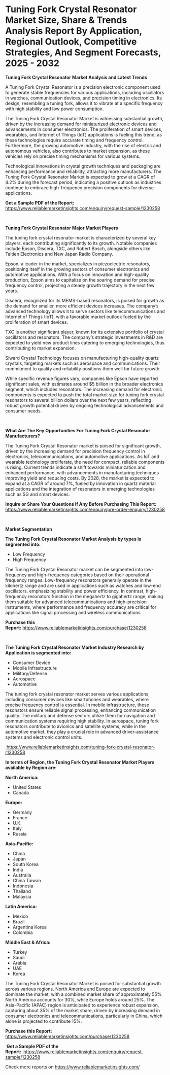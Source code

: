 <p><h1>Tuning Fork Crystal Resonator Market Size, Share & Trends Analysis Report By Application, Regional Outlook, Competitive Strategies, And Segment Forecasts, 2025 - 2032</h1></p><p><strong>Tuning Fork Crystal Resonator Market Analysis and Latest Trends</strong></p>
<p><p>A Tuning Fork Crystal Resonator is a precision electronic component used to generate stable frequencies for various applications, including oscillators in watches, communication devices, and precision timing in electronics. Its design, resembling a tuning fork, allows it to vibrate at a specific frequency with high stability and low power consumption. </p><p>The Tuning Fork Crystal Resonator Market is witnessing substantial growth, driven by the increasing demand for miniaturized electronic devices and advancements in consumer electronics. The proliferation of smart devices, wearables, and Internet of Things (IoT) applications is fueling this trend, as these technologies require accurate timing and frequency control. Furthermore, the growing automotive industry, with the rise of electric and autonomous vehicles, also contributes to market expansion, as these vehicles rely on precise timing mechanisms for various systems.</p><p>Technological innovations in crystal growth techniques and packaging are enhancing performance and reliability, attracting more manufacturers. The Tuning Fork Crystal Resonator Market is expected to grow at a CAGR of 4.2% during the forecast period, indicating a positive outlook as industries continue to embrace high-frequency precision components for diverse applications.</p></p>
<p><strong>Get a Sample PDF of the Report:&nbsp;</strong> <a href="https://www.reliablemarketinsights.com/enquiry/request-sample/1230258?utm_campaign=3540&utm_medium=2&utm_source=Github&utm_content=ia&utm_term=06042025&utm_id=tuning-fork-crystal-resonator">https://www.reliablemarketinsights.com/enquiry/request-sample/1230258</a></p>
<p>&nbsp;</p>
<p><strong>Tuning Fork Crystal Resonator Major Market Players</strong></p>
<p><p>The tuning fork crystal resonator market is characterized by several key players, each contributing significantly to its growth. Notable companies include Epson, Discera, TXC, and Robert Bosch, alongside others like Taitien Electronics and New Japan Radio Company.</p><p>Epson, a leader in the market, specializes in piezoelectric resonators, positioning itself in the growing sectors of consumer electronics and automotive applications. With a focus on innovation and high-quality production, Epson aims to capitalize on the soaring demand for precise frequency control, projecting a steady growth trajectory in the next few years.</p><p>Discera, recognized for its MEMS-based resonators, is poised for growth as the demand for smaller, more efficient devices increases. The company’s advanced technology allows it to serve sectors like telecommunications and Internet of Things (IoT), with a favorable market outlook fueled by the proliferation of smart devices.</p><p>TXC is another significant player, known for its extensive portfolio of crystal oscillators and resonators. The company’s strategic investments in R&D are expected to yield new product lines catering to emerging technologies, thus contributing to market expansion.</p><p>Siward Crystal Technology focuses on manufacturing high-quality quartz crystals, targeting markets such as aerospace and communications. Their commitment to quality and reliability positions them well for future growth.</p><p>While specific revenue figures vary, companies like Epson have reported significant sales, with estimates around $5 billion in the broader electronics segment, which includes resonators. The increasing demand for electronic components is expected to push the total market size for tuning fork crystal resonators to several billion dollars over the next few years, reflecting robust growth potential driven by ongoing technological advancements and consumer needs.</p></p>
<p>&nbsp;</p>
<p><strong>What Are The Key Opportunities For Tuning Fork Crystal Resonator Manufacturers?</strong></p>
<p><p>The Tuning Fork Crystal Resonator market is poised for significant growth, driven by the increasing demand for precision frequency control in electronics, telecommunications, and automotive applications. As IoT and wearable technology proliferate, the need for compact, reliable components is rising. Current trends indicate a shift towards miniaturization and enhanced performance, with advancements in manufacturing techniques improving yield and reducing costs. By 2028, the market is expected to expand at a CAGR of around 7%, fueled by innovation in quartz material applications and the integration of resonators in emerging technologies such as 5G and smart devices.</p></p>
<p><strong>Inquire or Share Your Questions If Any Before Purchasing This Report:</strong> <a href="https://www.reliablemarketinsights.com/enquiry/pre-order-enquiry/1230258?utm_campaign=3540&utm_medium=2&utm_source=Github&utm_content=ia&utm_term=06042025&utm_id=tuning-fork-crystal-resonator">https://www.reliablemarketinsights.com/enquiry/pre-order-enquiry/1230258</a></p>
<p>&nbsp;</p>
<p><strong>Market Segmentation</strong></p>
<p><strong>The Tuning Fork Crystal Resonator Market Analysis by types is segmented into:</strong></p>
<p><ul><li>Low Frequency</li><li>High Frequency</li></ul></p>
<p><p>The Tuning Fork Crystal Resonator market can be segmented into low-frequency and high-frequency categories based on their operational frequency ranges. Low-frequency resonators generally operate in the kilohertz range and are used in applications such as watches and low-end oscillators, emphasizing stability and power efficiency. In contrast, high-frequency resonators function in the megahertz to gigahertz range, making them suitable for advanced telecommunications and high-precision instruments, where performance and frequency accuracy are critical for applications like signal processing and wireless communications.</p></p>
<p><strong>Purchase this Report:&nbsp;</strong><a href="https://www.reliablemarketinsights.com/purchase/1230258?utm_campaign=3540&utm_medium=2&utm_source=Github&utm_content=ia&utm_term=06042025&utm_id=tuning-fork-crystal-resonator">https://www.reliablemarketinsights.com/purchase/1230258</a></p>
<p>&nbsp;</p>
<p><strong>The Tuning Fork Crystal Resonator Market Industry Research by Application is segmented into:</strong></p>
<p><ul><li>Consumer Device</li><li>Mobile Infrastructure</li><li>Military/Defense</li><li>Aerospace</li><li>Automotive</li></ul></p>
<p><p>The tuning fork crystal resonator market serves various applications, including consumer devices like smartphones and wearables, where precise frequency control is essential. In mobile infrastructure, these resonators ensure reliable signal processing, enhancing communication quality. The military and defense sectors utilize them for navigation and communication systems requiring high stability. In aerospace, tuning fork resonators contribute to avionics and satellite systems, while in the automotive market, they play a crucial role in advanced driver-assistance systems and electronic control units.</p></p>
<p><a href="https://www.reliablemarketinsights.com/tuning-fork-crystal-resonator-r1230258?utm_campaign=3540&utm_medium=2&utm_source=Github&utm_content=ia&utm_term=06042025&utm_id=tuning-fork-crystal-resonator">&nbsp;https://www.reliablemarketinsights.com/tuning-fork-crystal-resonator-r1230258</a></p>
<p><strong>In terms of Region, the Tuning Fork Crystal Resonator Market Players available by Region are:</strong></p>
<p>
    <p> <strong> North America: </strong>
        <ul>
            <li>United States</li>
            <li>Canada</li>
        </ul>
        </p> 
    <p> <strong> Europe: </strong>
        <ul>
            <li>Germany</li>
            <li>France</li>
            <li>U.K.</li>
            <li>Italy</li>
            <li>Russia</li>
        </ul>
        </p> 
    <p> <strong> Asia-Pacific: </strong>
        <ul>
            <li>China</li>
            <li>Japan</li>
            <li>South Korea</li>
            <li>India</li>
            <li>Australia</li>
            <li>China Taiwan</li>
            <li>Indonesia</li>
            <li>Thailand</li>
            <li>Malaysia</li>
        </ul>
        </p> 
    <p> <strong> Latin America: </strong>
        <ul>
            <li>Mexico</li>
            <li>Brazil</li>
            <li>Argentina Korea</li>
            <li>Colombia</li>
        </ul>
        </p> 
    <p> <strong> Middle East & Africa: </strong>
        <ul>
            <li>Turkey</li>
            <li>Saudi</li>
            <li>Arabia</li>
            <li>UAE</li>
            <li>Korea</li>
        </ul>
    </p>
    </p>
<p><p>The Tuning Fork Crystal Resonator Market is poised for substantial growth across various regions. North America and Europe are expected to dominate the market, with a combined market share of approximately 55%. North America accounts for 30%, while Europe holds around 25%. The Asia-Pacific (APAC) region is anticipated to experience robust expansion, capturing about 35% of the market share, driven by increasing demand in consumer electronics and telecommunications, particularly in China, which alone is projected to contribute 15%.</p></p>
<p><strong>Purchase this Report: </strong><a href="https://www.reliablemarketinsights.com/purchase/1230258?utm_campaign=3540&utm_medium=2&utm_source=Github&utm_content=ia&utm_term=06042025&utm_id=tuning-fork-crystal-resonator">https://www.reliablemarketinsights.com/purchase/1230258</a></p>
<p>&nbsp;<strong>Get a Sample PDF of the Report:&nbsp;&nbsp;</strong><a href="https://www.reliablemarketinsights.com/enquiry/request-sample/1230258?utm_campaign=3540&utm_medium=2&utm_source=Github&utm_content=ia&utm_term=06042025&utm_id=tuning-fork-crystal-resonator">https://www.reliablemarketinsights.com/enquiry/request-sample/1230258</a></p>
<p><strong></strong></p>
<p>Check more reports on <a href="https://www.reliablemarketinsights.com/?utm_campaign=3540&utm_medium=2&utm_source=Github&utm_content=ia&utm_term=06042025&utm_id=tuning-fork-crystal-resonator">https://www.reliablemarketinsights.com/</a></p>